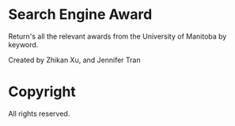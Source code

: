 # Search Engine Award

Return's all the relevant awards from the University of Manitoba by keyword.

Created by Zhikan Xu, and Jennifer Tran

# Copyright

All rights reserved.
